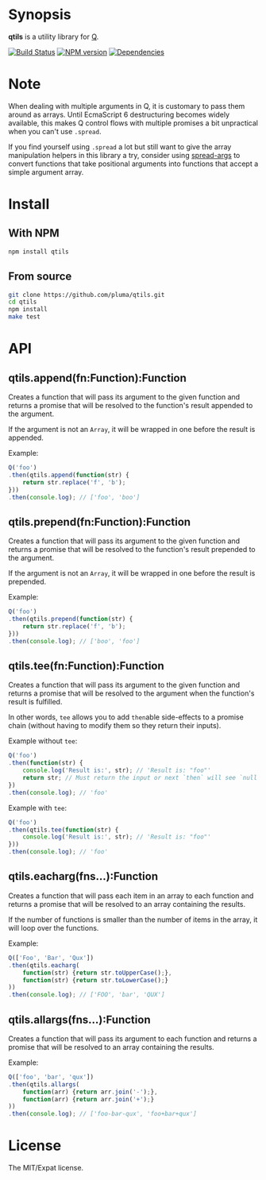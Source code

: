 # Synopsis

**qtils** is a utility library for [Q](https://github.com/kriskowal/q).

[![Build Status](https://travis-ci.org/pluma/qtils.png?branch=master)](https://travis-ci.org/pluma/qtils) [![NPM version](https://badge.fury.io/js/qtils.png)](http://badge.fury.io/js/qtils) [![Dependencies](https://david-dm.org/pluma/qtils.png)](https://david-dm.org/pluma/qtils)

# Note

When dealing with multiple arguments in Q, it is customary to pass them around as arrays. Until EcmaScript 6 destructuring becomes widely available, this makes Q control flows with multiple promises a bit unpractical when you can't use `.spread`.

If you find yourself using `.spread` a lot but still want to give the array manipulation helpers in this library a try, consider using [spread-args](https://github.com/pluma/spread-args) to convert functions that take positional arguments into functions that accept a simple argument array.

# Install

## With NPM

```sh
npm install qtils
```

## From source

```sh
git clone https://github.com/pluma/qtils.git
cd qtils
npm install
make test
```

# API

## qtils.append(fn:Function):Function

Creates a function that will pass its argument to the given function and returns a promise that will be resolved to the function's result appended to the argument.

If the argument is not an `Array`, it will be wrapped in one before the result is appended.

Example:

```javascript
Q('foo')
.then(qtils.append(function(str) {
    return str.replace('f', 'b');
}))
.then(console.log); // ['foo', 'boo']
```

## qtils.prepend(fn:Function):Function

Creates a function that will pass its argument to the given function and returns a promise that will be resolved to the function's result prepended to the argument.

If the argument is not an `Array`, it will be wrapped in one before the result is prepended.

Example:

```javascript
Q('foo')
.then(qtils.prepend(function(str) {
    return str.replace('f', 'b');
}))
.then(console.log); // ['boo', 'foo']
```

## qtils.tee(fn:Function):Function

Creates a function that will pass its argument to the given function and returns a promise that will be resolved to the argument when the function's result is fulfilled.

In other words, `tee` allows you to add `then`able side-effects to a promise chain (without having to modify them so they return their inputs).

Example without `tee`:

```javascript
Q('foo')
.then(function(str) {
    console.log('Result is:', str); // 'Result is: "foo"'
    return str; // Must return the input or next `then` will see `null`
})
.then(console.log); // 'foo'
```

Example with `tee`:

```javascript
Q('foo')
.then(qtils.tee(function(str) {
    console.log('Result is:', str); // 'Result is: "foo"'
}))
.then(console.log); // 'foo'
```

## qtils.eacharg(fns...):Function

Creates a function that will pass each item in an array to each function and returns a promise that will be resolved to an array containing the results.

If the number of functions is smaller than the number of items in the array, it will loop over the functions.

Example:

```javascript
Q(['Foo', 'Bar', 'Qux'])
.then(qtils.eacharg(
    function(str) {return str.toUpperCase();},
    function(str) {return str.toLowerCase();}
))
.then(console.log); // ['FOO', 'bar', 'QUX']
```

## qtils.allargs(fns...):Function

Creates a function that will pass its argument to each function and returns a promise that will be resolved to an array containing the results.

Example:

```javascript
Q(['foo', 'bar', 'qux'])
.then(qtils.allargs(
    function(arr) {return arr.join('-');},
    function(arr) {return arr.join('+');}
))
.then(console.log); // ['foo-bar-qux', 'foo+bar+qux']
```

# License

The MIT/Expat license.